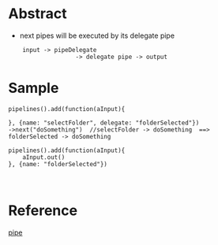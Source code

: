 # Abstract
* next pipes will be executed by its delegate pipe
```
    input -> pipeDelegate                        
                   -> delegate pipe -> output
```

# Sample
```
pipelines().add(function(aInput){
    
}, {name: "selectFolder", delegate: "folderSelected"})
->next("doSomething")  //selectFolder -> doSomething  ==> folderSelected -> doSomething

pipelines().add(function(aInput){
    aInput.out()
}, {name: "folderSelected"})
```  
</br>

# Reference
[pipe](pipe.md)